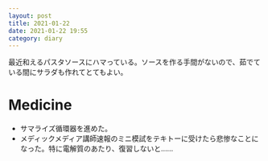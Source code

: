 ```yaml
---
layout: post
title: 2021-01-22
date: 2021-01-22 19:55
category: diary
---
```


最近和えるパスタソースにハマっている。ソースを作る手間がないので、茹でている間にサラダも作れてとてもよい。

# Medicine
- サマライズ循環器を進めた。
- メディックメディア講師速報のミニ模試をテキトーに受けたら悲惨なことになった。特に電解質のあたり、復習しないと……

